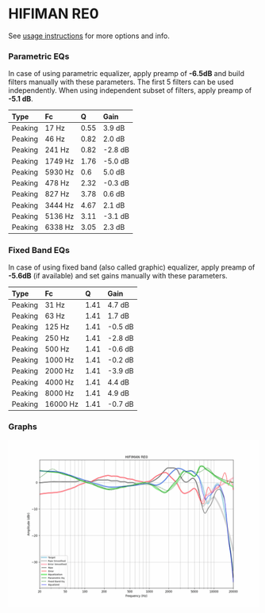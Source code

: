 # HIFIMAN RE0
See [usage instructions](https://github.com/jaakkopasanen/AutoEq#usage) for more options and info.

### Parametric EQs
In case of using parametric equalizer, apply preamp of **-6.5dB** and build filters manually
with these parameters. The first 5 filters can be used independently.
When using independent subset of filters, apply preamp of **-5.1 dB**.

| Type    | Fc      |    Q | Gain    |
|:--------|:--------|:-----|:--------|
| Peaking | 17 Hz   | 0.55 | 3.9 dB  |
| Peaking | 46 Hz   | 0.82 | 2.0 dB  |
| Peaking | 241 Hz  | 0.82 | -2.8 dB |
| Peaking | 1749 Hz | 1.76 | -5.0 dB |
| Peaking | 5930 Hz | 0.6  | 5.0 dB  |
| Peaking | 478 Hz  | 2.32 | -0.3 dB |
| Peaking | 827 Hz  | 3.78 | 0.6 dB  |
| Peaking | 3444 Hz | 4.67 | 2.1 dB  |
| Peaking | 5136 Hz | 3.11 | -3.1 dB |
| Peaking | 6338 Hz | 3.05 | 2.3 dB  |

### Fixed Band EQs
In case of using fixed band (also called graphic) equalizer, apply preamp of **-5.6dB**
(if available) and set gains manually with these parameters.

| Type    | Fc       |    Q | Gain    |
|:--------|:---------|:-----|:--------|
| Peaking | 31 Hz    | 1.41 | 4.7 dB  |
| Peaking | 63 Hz    | 1.41 | 1.7 dB  |
| Peaking | 125 Hz   | 1.41 | -0.5 dB |
| Peaking | 250 Hz   | 1.41 | -2.8 dB |
| Peaking | 500 Hz   | 1.41 | -0.6 dB |
| Peaking | 1000 Hz  | 1.41 | -0.2 dB |
| Peaking | 2000 Hz  | 1.41 | -3.9 dB |
| Peaking | 4000 Hz  | 1.41 | 4.4 dB  |
| Peaking | 8000 Hz  | 1.41 | 4.9 dB  |
| Peaking | 16000 Hz | 1.41 | -0.7 dB |

### Graphs
![](./HIFIMAN%20RE0.png)